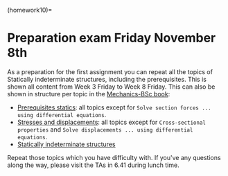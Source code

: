 (homework10)=
# Preparation exam Friday November 8th

As a preparation for the first assignment you can repeat all the topics of Statically indeterminate structures, including the prerequisites. This is shown all content from Week 3 Friday to Week 8 Friday. This can also be shown in structure per topic in the [Mechanics-BSc book](https://teachbooks.github.io/mechanics-BSc):

- [Prerequisites statics](https://teachbooks.github.io/mechanics-BSc/support_internal_forces/intro.html): all topics except for `Solve section forces ... using differential equations`.
- [Stresses and displacements](https://teachbooks.github.io/mechanics-BSc/stresses_displacements/intro.html): all topics except for `Cross-sectional properties` and `Solve displacements ... using differential equations`.
- [Statically indeterminate structures](https://teachbooks.github.io/mechanics-BSc/statically_inderminate/intro.html)

Repeat those topics which you have difficulty with. If you've any questions along the way, please visit the TAs in 6.41 during lunch time.